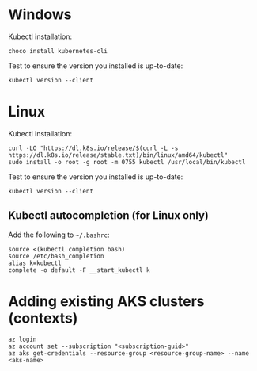 # Windows #

Kubectl installation:
```
choco install kubernetes-cli
```

Test to ensure the version you installed is up-to-date:
```
kubectl version --client
```

# Linux #

Kubectl installation:
```
curl -LO "https://dl.k8s.io/release/$(curl -L -s https://dl.k8s.io/release/stable.txt)/bin/linux/amd64/kubectl"
sudo install -o root -g root -m 0755 kubectl /usr/local/bin/kubectl
```

Test to ensure the version you installed is up-to-date:
```
kubectl version --client
```

## Kubectl autocompletion (for Linux only) ##

Add the following to `~/.bashrc`:
```
source <(kubectl completion bash)
source /etc/bash_completion
alias k=kubectl
complete -o default -F __start_kubectl k
```

# Adding existing AKS clusters (contexts) #
```
az login
az account set --subscription "<subscription-guid>"
az aks get-credentials --resource-group <resource-group-name> --name <aks-name>
```